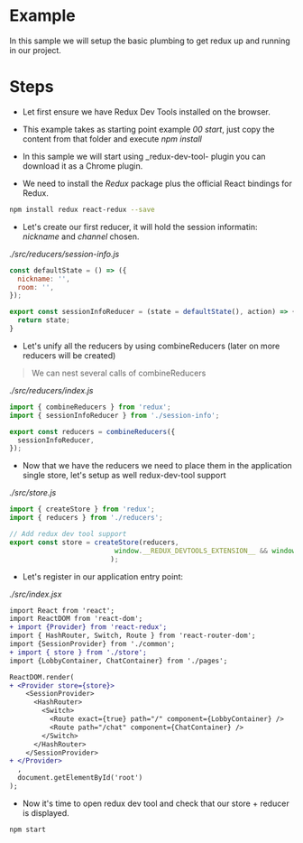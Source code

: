 # Example

In this sample we will setup the basic plumbing to get redux up and running in our project.

# Steps

- Let first ensure we have Redux Dev Tools installed on the browser.

- This example takes as starting point example _00 start_, just copy the content from that folder and execute _npm install_

- In this sample we will start using _redux-dev-tool- plugin you can download it as a Chrome plugin.

- We need to install the _Redux_ package plus the official React bindings for Redux.

```bash
npm install redux react-redux --save
```

- Let's create our first reducer, it will hold the session informatin: _nickname_ and _channel_ chosen.

_./src/reducers/session-info.js_

```javascript
const defaultState = () => ({
  nickname: '',
  room: '',
});

export const sessionInfoReducer = (state = defaultState(), action) => {
  return state;
}
```

- Let's unify all the reducers by using combineReducers (later on more reducers will be created)

> We can nest several calls of combineReducers

_./src/reducers/index.js_

```javascript
import { combineReducers } from 'redux';
import { sessionInfoReducer } from './session-info';

export const reducers = combineReducers({
  sessionInfoReducer,
});
```

- Now that we have the reducers we need to place them in the application single store, let's setup as well 
redux-dev-tool support

_./src/store.js_ 

```javascript
import { createStore } from 'redux';
import { reducers } from './reducers';

// Add redux dev tool support
export const store = createStore(reducers, 
                          window.__REDUX_DEVTOOLS_EXTENSION__ && window.__REDUX_DEVTOOLS_EXTENSION__()
                         );  
```

- Let's register in our application entry point:

_./src/index.jsx_

```diff
import React from 'react';
import ReactDOM from 'react-dom';
+ import {Provider} from 'react-redux';
import { HashRouter, Switch, Route } from 'react-router-dom';
import {SessionProvider} from './common';
+ import { store } from './store';
import {LobbyContainer, ChatContainer} from './pages';

ReactDOM.render(
+ <Provider store={store}>
    <SessionProvider>
      <HashRouter>
        <Switch>
          <Route exact={true} path="/" component={LobbyContainer} />
          <Route path="/chat" component={ChatContainer} />
        </Switch>
      </HashRouter>
    </SessionProvider>
+ </Provider>  
  ,
  document.getElementById('root')
);
```

- Now it's time to open redux dev tool and check that our store + reducer is displayed.

```bash
npm start
```



